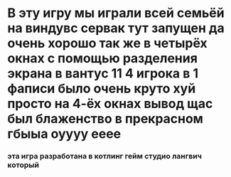 # В эту игру мы играли всей семьёй на виндувс сервак тут запущен да очень хорошо так же в четырёх окнах с помощью разделения экрана в вантус 11 4 игрока в 1 фаписи было очень круто хуй просто на 4-ёх окнах вывод щас был блаженство в прекрасном гбыыа оуууу ееее


### эта игра разработана в котлинг гейм студио лангвич который
